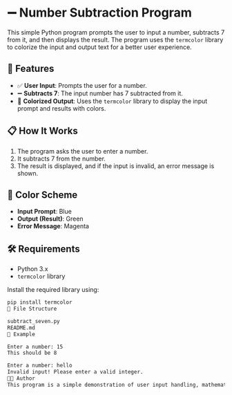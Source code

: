 # ➖ Number Subtraction Program

This simple Python program prompts the user to input a number, subtracts 7 from it, and then displays the result. The program uses the `termcolor` library to colorize the input and output text for a better user experience.

## 🚀 Features

- ✅ **User Input**: Prompts the user for a number.
- ➖ **Subtracts 7**: The input number has 7 subtracted from it.
- 🎨 **Colorized Output**: Uses the `termcolor` library to display the input prompt and results with colors.

## 📋 How It Works

1. The program asks the user to enter a number.
2. It subtracts 7 from the number.
3. The result is displayed, and if the input is invalid, an error message is shown.

## 🎨 Color Scheme

- **Input Prompt**: Blue
- **Output (Result)**: Green
- **Error Message**: Magenta

## 🛠️ Requirements

- Python 3.x
- `termcolor` library

Install the required library using:

```bash
pip install termcolor
📁 File Structure

subtract_seven.py
README.md
📌 Example

Enter a number: 15
This should be 8

Enter a number: hello
Invalid input! Please enter a valid integer.
👩‍💻 Author
This program is a simple demonstration of user input handling, mathematical operations, and colorized terminal output using Python!